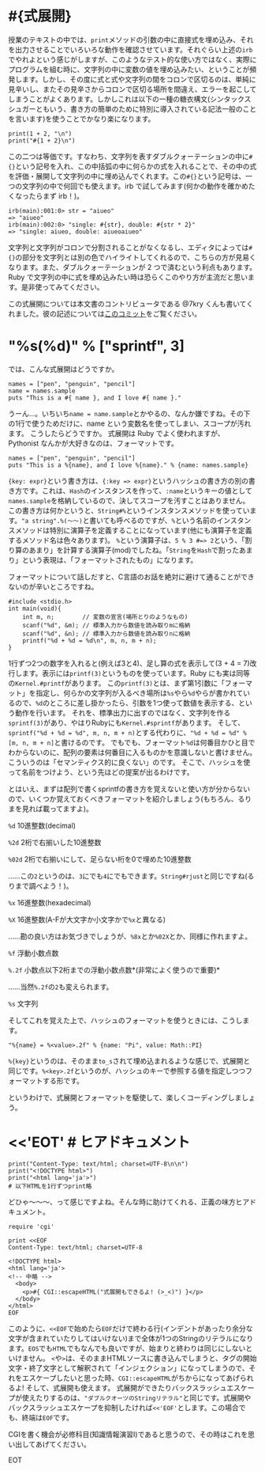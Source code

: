 # #{式展開}

授業のテキストの中では、`print`メソッドの引数の中に直接式を埋め込み、それを出力させることでいろいろな動作を確認させています。それぐらい上述の`irb`でやれよという感じがしますが、このようなテスト的な使い方ではなく、実際にプログラムを組む時に、文字列の中に変数の値を埋め込みたい、ということが頻発します。しかし、その度に式と式や文字列の間をコロンで区切るのは、単純に見辛いし、またその見辛さからコロンで区切る場所を間違え、エラーを起こしてしまうことがよくあります。しかしこれは以下の一種の糖衣構文(シンタックスシュガーともいう、書き方の簡単のために特別に導入されている記法一般のことを言います)を使うことでかなり楽になります。

	print(1 + 2, "\n")
	print("#{1 + 2}\n")

この二つは等価です。すなわち、文字列を表すダブルクォーテーションの中に`#{}`という記号を入れ、この中括弧の中に何らかの式を入れることで、その中の式を評価・展開して文字列の中に埋め込んでくれます。この`#{}`という記号は、一つの文字列の中で何回でも使えます。irb で試してみます(何かの動作を確かめたくなったらまず irb！)。

	irb(main):001:0> str = "aiueo"
	=> "aiueo"
	irb(main):002:0> "single: #{str}, double: #{str * 2}"
	=> "single: aiueo, double: aiueoaiueo"

文字列と文字列がコロンで分割されることがなくなるし、エディタによっては`#{}`の部分を文字列とは別の色でハイライトしてくれるので、こちらの方が見易くなります。また、ダブルクォーテーションが 2 つで済むという利点もあります。Ruby で文字列の中に式を埋め込みたい時は恐らくこのやり方が主流だと思います。是非使ってみてください。

この式展開については本文書のコントリビュータである @7kry くんも書いてくれました。彼の記述については[このコミット](https://github.com/7kry/rubylearn/blob/aac9ca324fa7bc3706877866b5e83356f9cdabd0/1-01.md#式展開とフォーマット)をご覧ください。

# "%s(%d)" % ["sprintf", 3]

では、こんな式展開はどうですか。

	names = ["pen", "penguin", "pencil"]
	name = names.sample
	puts "This is a #{ name }, and I love #{ name }."

うーん…。いちいち`name = name.sample`とかやるの、なんか嫌ですね。その下の1行で使うためだけに、name という変数名を使ってしまい、スコープが汚れます。
こうしたらどうですか。
式展開は Ruby でよく使われますが、 Pythonist なんかが大好きなのは、フォーマットです。

	names = ["pen", "penguin", "pencil"]
	puts "This is a %{name}, and I love %{name}." % {name: names.sample}

`{key: expr}`という書き方は、`{:key => expr}`というハッシュの書き方の別の書き方です。これは、`Hash`のインスタンスを作って、`:name`というキーの値として`names.sample`を格納しているので、決してスコープを汚すことはありません。
この書き方は何かというと、`String#%`というインスタンスメソッドを使っています。`"a string".%(〜〜)`と書いても呼べるのですが、`%`という名前のインスタンスメソッドは特別に演算子を定義することになっています(他にも演算子を定義するメソッド名は色々あります)。
`%`という演算子は、`5 % 3 #=> 2`という、「割り算のあまり」を計算する演算子(mod)でしたね。「`String`を`Hash`で割ったあまり」という表現は、「フォーマットされたもの」になります。

フォーマットについて話しだすと、C言語のお話を絶対に避けて通ることができないのが辛いところですね。

	#include <stdio.h>
	int main(void){
		int m, n;        // 変数の宣言(場所とりのようなもの)
		scanf("%d", &m); // 標準入力から数値を読み取りmに格納
		scanf("%d", &n); // 標準入力から数値を読み取りnに格納
		printf("%d + %d = %d\n", m, n, m + n);
	}

1行ずつ2つの数字を入れると(例えば3と4)、足し算の式を表示して(3 + 4 = 7)改行します。表示には`printf(3)`というものを使っています。Ruby にも実は同等の`Kernel.#printf`があります。
この`printf(3)`とは、まず第1引数に「フォーマット」を指定し、何らかの文字列が入るべき場所は`%s`やら`%d`やらが書かれているので、`%d`のところに差し掛かったら、引数を1つ使って数値を表示する、という動作を行います。
それを、標準出力に出すのではなく、文字列を作る`sprintf(3)`があり、やはりRubyにも`Kernel.#sprintf`があります。
そして、`sprintf("%d + %d = %d", m, n, m + n)`とする代わりに、`"%d + %d = %d" % [m, n, m + n]`と書けるのです。
でもでも、フォーマット`%d`は何番目かひと目でわからないのに、配列の要素は何番目に入るものかを意識しないと書けません。こういうのは「セマンティクス的に良くない」のです。
そこで、ハッシュを使って名前をつけよう、という先ほどの提案が出るわけです。

とはいえ、まずは配列で書くsprintfの書き方を覚えないと使い方が分からないので、いくつか覚えておくべきフォーマットを紹介しましょう(もちろん、るりまを見れば載ってますよ)。

`%d`   10進整数(decimal)

`%2d`  2桁で右揃いした10進整数

`%02d` 2桁で右揃いにして、足らない桁を0で埋めた10進整数

……この`2`というのは、`3`にでも`4`にでもできます。`String#rjust`と同じですね(るりまで調べよう！)。

`%x`   16進整数(hexadecimal)

`%X`   16進整数(A-Fが大文字か小文字かで`%x`と異なる)

……勘の良い方はお気づきでしょうが、`%8x`とか`%02X`とか、同様に作れますよ。

`%f`   浮動小数点数

`%.2f` 小数点以下2桁までの浮動小数点数*(非常によく使うので重要)*

……当然`%.2f`の`2`も変えられます。

`%s`   文字列

そしてこれを覚えた上で、ハッシュのフォーマットを使うときには、こうします。

	"%{name} = %<value>.2f" % {name: "Pi", value: Math::PI}

`%{key}`というのは、そのまま`to_s`されて埋め込まれるような感じで、式展開と同じです。`%<key>.2f`というのが、ハッシュのキーで参照する値を指定しつつフォーマットする形です。

というわけで、式展開とフォーマットを駆使して、楽しくコーディングしましょう。

# &lt;&lt;'EOT' # ヒアドキュメント

	print("Content-Type: text/html; charset=UTF-8\n\n")
	print("<!DOCTYPE html>")
	print("<html lang='ja'>")
	# 以下HTMLを1行ずつprint略

どひゃ〜〜〜、って感じですよね。そんな時に助けてくれる、正義の味方ヒアドキュメント。

	require 'cgi'
	
	print <<EOF
	Content-Type: text/html; charset=UTF-8
	
	<!DOCTYPE html>
	<html lang='ja'>
	<!-- 中略 -->
	  <body>
	    <p>#{ CGI::escapeHTML("式展開もできるよ! (>_<)") }</p>
	  </body>
	</html>
	EOF

このように、`<<EOF`で始めたら`EOF`だけで終わる行(インデントがあったり余分な文字が含まれていたりしてはいけない)まで全体が1つのStringのリテラルになります。`EOS`でも`HTML`でもなんでも良いですが、始まりと終わりは同じにしないといけません。
`<`や`>`は、そのままHTMLソースに書き込んでしまうと、タグの開始文字・終了文字として解釈されて「インジェクション」になってしまうので、それをエスケープしたいと思った時、`CGI::escapeHTML`がちからになってあげられるよ! そして、式展開も使えます。
式展開ができたりバックスラッシュエスケープが使えたりするのは、`"ダブルクオーツのStringリテラル"`と同じです。式展開やバックスラッシュエスケープを抑制したければ`<<'EOF'`とします。この場合でも、終端は`EOF`です。

CGIを書く機会が必修科目(知識情報演習I)であると思うので、その時はこれを思い出してあげてください。

EOT
